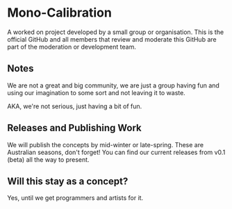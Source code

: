 # Mono-Calibration
A worked on project developed by a small group or organisation.
This is the official GitHub and all members that review and moderate this GitHub are part of
the moderation or development team.

## Notes
We are not a great and big community, we are just a group having fun and using our
imagination to some sort and not leaving it to waste.

AKA, we're not serious, just having a bit of fun.

## Releases and Publishing Work
We will publish the concepts by mid-winter or late-spring. These are Australian seasons,
don't forget! You can find our current releases from v0.1 (beta) all the way to present.

## Will this stay as a concept?
Yes, until we get programmers and artists for it.
